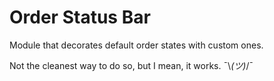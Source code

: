 # Order Status Bar

Module that decorates default order states with custom ones.

Not the cleanest way to do so, but I mean, it works. ¯\\_(ツ)_/¯
